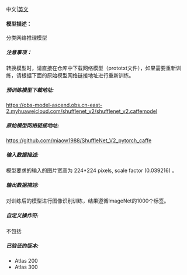 中文|[英文](README_en.md)
#### 模型描述：
分类网络推理模型

##### 注意事项：
转换模型时，请直接在仓库中下载网络模型（prototxt文件），如果需要重新训练，请根据下面的原始模型网络链接地址进行重新训练。

##### 预训练模型下载地址:
https://obs-model-ascend.obs.cn-east-2.myhuaweicloud.com/shufflenet_v2/shufflenet_v2.caffemodel

##### 原始模型网络链接地址:
https://github.com/miaow1988/ShuffleNet_V2_pytorch_caffe

##### 输入数据描述:
模型要求的输入的图片宽高为 224\*224 pixels, scale factor (0.039216) 。

##### 输出数据描述:
对训练后的模型进行图像识别训练，结果遵循ImageNet的1000个标签。

##### 自定义操作符:
不包括

##### 已验证的版本:
- Atlas 200
- Atlas 300
